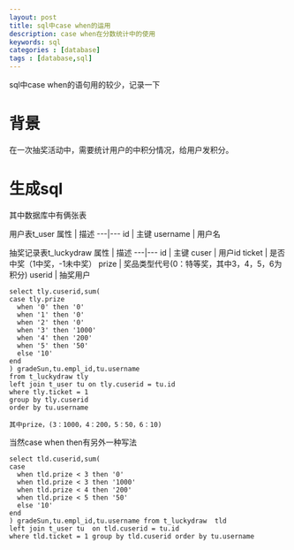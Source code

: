 ```yaml
---
layout: post
title: sql中case when的运用
description: case when在分数统计中的使用
keywords: sql
categories : [database]
tags : [database,sql]
---
```


sql中case when的语句用的较少，记录一下

# 背景
在一次抽奖活动中，需要统计用户的中积分情况，给用户发积分。

# 生成sql 
其中数据库中有俩张表

用户表t_user
属性 | 描述
---|---
id | 主键
username | 用户名 
 
抽奖记录表t_luckydraw
属性 | 描述
---|---
id | 主键
cuser | 用户id
ticket | 是否中奖（1中奖，-1未中奖）
prize | 奖品类型代号(0：特等奖，其中3，4，5，6为积分)
userid | 抽奖用户


```
select tly.cuserid,sum(
case tly.prize 
  when '0' then '0'  
  when '1' then '0'
  when '2' then '0'
  when '3' then '1000'
  when '4' then '200'
  when '5' then '50'
  else '10'
end
) gradeSun,tu.empl_id,tu.username 
from t_luckydraw tly 
left join t_user tu on tly.cuserid = tu.id 
where tly.ticket = 1 
group by tly.cuserid
order by tu.username

其中prize，(3：1000，4：200，5：50，6：10)
```

当然case when then有另外一种写法
```
select tld.cuserid,sum(
case  
  when tld.prize < 3 then '0'  
  when tld.prize < 3 then '1000'
  when tld.prize < 4 then '200'
  when tld.prize < 5 then '50'
  else '10'
end
) gradeSun,tu.empl_id,tu.username from t_luckydraw  tld
left join t_user tu  on tld.cuserid = tu.id 
where tld.ticket = 1 group by tld.cuserid order by tu.username
```



